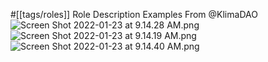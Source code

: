 #[[tags/roles]] 
Role Description Examples
From @KlimaDAO
![Screen Shot 2022-01-23 at 9.14.28 AM.png](30d6714f-b9ec-4283-8600-1cf418f98541.png)
![Screen Shot 2022-01-23 at 9.14.19 AM.png](141cadb4-d918-4f14-93a1-3e61ffb704a3.png)
![Screen Shot 2022-01-23 at 9.14.40 AM.png](07d89c37-3d7d-4b8e-ac58-a7ce63b2a668.png)